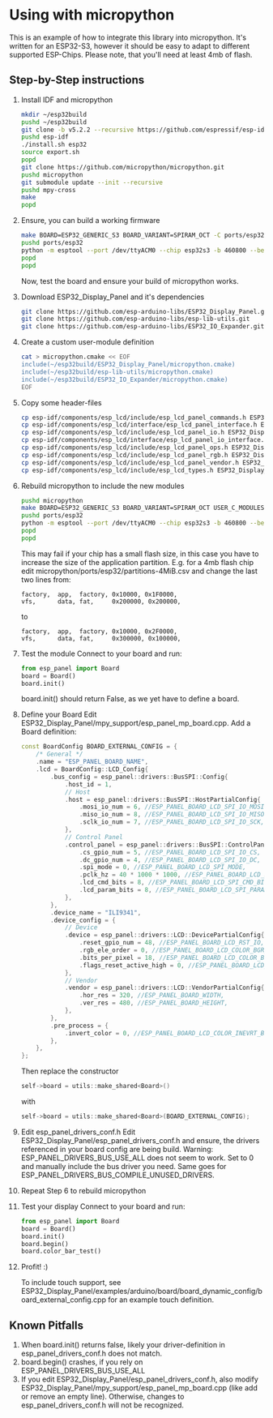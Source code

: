 # Using with micropython

This is an example of how to integrate this library into micropython. It's written for an ESP32-S3, however
it should be easy to adapt to different supported ESP-Chips. Please note, that you'll need at least 4mb of flash.


## Step-by-Step instructions

1. Install IDF and micropython

    ```bash
    mkdir ~/esp32build
    pushd ~/esp32build
    git clone -b v5.2.2 --recursive https://github.com/espressif/esp-idf.git
    pushd esp-idf
    ./install.sh esp32
    source export.sh
    popd
    git clone https://github.com/micropython/micropython.git
    pushd micropython
    git submodule update --init --recursive
    pushd mpy-cross
    make
    popd
    ```

2. Ensure, you can build a working firmware
    
    ```bash
    make BOARD=ESP32_GENERIC_S3 BOARD_VARIANT=SPIRAM_OCT -C ports/esp32
    pushd ports/esp32
    python -m esptool --port /dev/ttyACM0 --chip esp32s3 -b 460800 --before default_reset --after hard_reset write_flash --flash_mode dio --flash_size 4MB --flash_freq 80m 0x0 build-ESP32_GENERIC_S3-SPIRAM_OCT/bootloader/bootloader.bin 0x8000 build-ESP32_GENERIC_S3-SPIRAM_OCT/partition_table/partition-table.bin 0x10000 build-ESP32_GENERIC_S3-SPIRAM_OCT/micropython.bin
    popd
    popd 
    ```
    Now, test the board and ensure your build of micropython works.

3. Download ESP32_Display_Panel and it's dependencies
    ```bash
    git clone https://github.com/esp-arduino-libs/ESP32_Display_Panel.git
    git clone https://github.com/esp-arduino-libs/esp-lib-utils.git
    git clone https://github.com/esp-arduino-libs/ESP32_IO_Expander.git
    ```
   
4. Create a custom user-module definition
    ```bash
    cat > micropython.cmake << EOF
    include(~/esp32build/ESP32_Display_Panel/micropython.cmake)
    include(~/esp32build/esp-lib-utils/micropython.cmake)
    include(~/esp32build/ESP32_IO_Expander/micropython.cmake)
    EOF
    ```
   
5. Copy some header-files
    ```bash
    cp esp-idf/components/esp_lcd/include/esp_lcd_panel_commands.h ESP32_Display_Panel/mpy_support/
    cp esp-idf/components/esp_lcd/interface/esp_lcd_panel_interface.h ESP32_Display_Panel/mpy_support/
    cp esp-idf/components/esp_lcd/include/esp_lcd_panel_io.h ESP32_Display_Panel/mpy_support/
    cp esp-idf/components/esp_lcd/interface/esp_lcd_panel_io_interface.h ESP32_Display_Panel/mpy_support/
    cp esp-idf/components/esp_lcd/include/esp_lcd_panel_ops.h ESP32_Display_Panel/mpy_support/
    cp esp-idf/components/esp_lcd/include/esp_lcd_panel_rgb.h ESP32_Display_Panel/mpy_support/
    cp esp-idf/components/esp_lcd/include/esp_lcd_panel_vendor.h ESP32_Display_Panel/mpy_support/
    cp esp-idf/components/esp_lcd/include/esp_lcd_types.h ESP32_Display_Panel/mpy_support/
    ```

6. Rebuild micropython to include the new modules
    ```bash
    pushd micropython
    make BOARD=ESP32_GENERIC_S3 BOARD_VARIANT=SPIRAM_OCT USER_C_MODULES=~/esp32build/micropython.cmake -C ports/esp32 
    pushd ports/esp32
    python -m esptool --port /dev/ttyACM0 --chip esp32s3 -b 460800 --before default_reset --after hard_reset write_flash --flash_mode dio --flash_size 4MB --flash_freq 80m 0x0 build-ESP32_GENERIC_S3-SPIRAM_OCT/bootloader/bootloader.bin 0x8000 build-ESP32_GENERIC_S3-SPIRAM_OCT/partition_table/partition-table.bin 0x10000 build-ESP32_GENERIC_S3-SPIRAM_OCT/micropython.bin
    popd
    popd 
    ```
   This may fail if your chip has a small flash size, in this case you have to increase the size of the
   application partition. E.g. for a 4mb flash chip edit micropython/ports/esp32/partitions-4MiB.csv and change the last
   two lines from:

   ```csv
   factory,  app,  factory, 0x10000, 0x1F0000,
   vfs,      data, fat,     0x200000, 0x200000,
    ```
   to 
   ```csv
   factory,  app,  factory, 0x10000, 0x2F0000,
   vfs,      data, fat,     0x300000, 0x100000,
    ```

7. Test the module
   Connect to your board and run:
    ```python
   from esp_panel import Board
   board = Board()
   board.init()
    ```
   board.init() should return False, as we yet have to define a board.

8. Define your Board
   Edit ESP32_Display_Panel/mpy_support/esp_panel_mp_board.cpp.
   Add a Board definition:
    ```c++
    const BoardConfig BOARD_EXTERNAL_CONFIG = {
        /* General */
        .name = "ESP_PANEL_BOARD_NAME",
        .lcd = BoardConfig::LCD_Config{
            .bus_config = esp_panel::drivers::BusSPI::Config{
                .host_id = 1,
                // Host
                .host = esp_panel::drivers::BusSPI::HostPartialConfig{
                    .mosi_io_num = 6, //ESP_PANEL_BOARD_LCD_SPI_IO_MOSI,
                    .miso_io_num = 8, //ESP_PANEL_BOARD_LCD_SPI_IO_MISO,
                    .sclk_io_num = 7, //ESP_PANEL_BOARD_LCD_SPI_IO_SCK,
                },
                // Control Panel
                .control_panel = esp_panel::drivers::BusSPI::ControlPanelPartialConfig{
                    .cs_gpio_num = 5, //ESP_PANEL_BOARD_LCD_SPI_IO_CS,
                    .dc_gpio_num = 4, //ESP_PANEL_BOARD_LCD_SPI_IO_DC,
                    .spi_mode = 0, //ESP_PANEL_BOARD_LCD_SPI_MODE,
                    .pclk_hz = 40 * 1000 * 1000, //ESP_PANEL_BOARD_LCD_SPI_CLK_HZ,
                    .lcd_cmd_bits = 8, //ESP_PANEL_BOARD_LCD_SPI_CMD_BITS,
                    .lcd_param_bits = 8, //ESP_PANEL_BOARD_LCD_SPI_PARAM_BITS,
                },
            },
            .device_name = "ILI9341",
            .device_config = {
                // Device
                .device = esp_panel::drivers::LCD::DevicePartialConfig{
                    .reset_gpio_num = 48, //ESP_PANEL_BOARD_LCD_RST_IO,
                    .rgb_ele_order = 0, //ESP_PANEL_BOARD_LCD_COLOR_BGR_ORDER,
                    .bits_per_pixel = 18, //ESP_PANEL_BOARD_LCD_COLOR_BITS, 16/18/24
                    .flags_reset_active_high = 0, //ESP_PANEL_BOARD_LCD_RST_LEVEL,
                },
                // Vendor
                .vendor = esp_panel::drivers::LCD::VendorPartialConfig{
                    .hor_res = 320, //ESP_PANEL_BOARD_WIDTH,
                    .ver_res = 480, //ESP_PANEL_BOARD_HEIGHT,
                },
            },
            .pre_process = {
                .invert_color = 0, //ESP_PANEL_BOARD_LCD_COLOR_INEVRT_BIT,
            },
        },
    };
    ```
   Then replace the constructor
   ```c++
   self->board = utils::make_shared<Board>()
    ```
   with
   ```c++
   self->board = utils::make_shared<Board>(BOARD_EXTERNAL_CONFIG);
    ```
9. Edit esp_panel_drivers_conf.h
   Edit ESP32_Display_Panel/esp_panel_drivers_conf.h and ensure, the drivers referenced in your board config are being
   build. Warning: ESP_PANEL_DRIVERS_BUS_USE_ALL does not seem to work. Set to 0 and manually include the bus driver
   you need. Same goes for ESP_PANEL_DRIVERS_BUS_COMPILE_UNUSED_DRIVERS.

10. Repeat Step 6 to rebuild micropython

11. Test your display
    Connect to your board and run:
    ```python
    from esp_panel import Board
    board = Board()
    board.init()
    board.begin()
    board.color_bar_test()
    ```
    
12. Profit! :)

    To include touch support, see ESP32_Display_Panel/examples/arduino/board/board_dynamic_config/board_external_config.cpp
    for an example touch definition.
       

## Known Pitfalls

1. When board.init() returns false, likely your driver-definition in esp_panel_drivers_conf.h does not match.
2. board.begin() crashes, if you rely on ESP_PANEL_DRIVERS_BUS_USE_ALL
3. If you edit ESP32_Display_Panel/esp_panel_drivers_conf.h, also modify ESP32_Display_Panel/mpy_support/esp_panel_mp_board.cpp
   (like add or remove an empty line). Otherwise, changes to esp_panel_drivers_conf.h will not be recognized.
